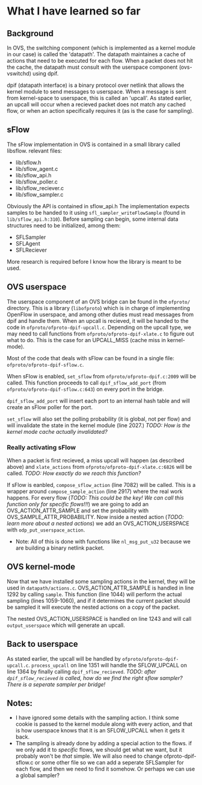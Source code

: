 # What I have learned so far

## Background
In OVS, the switching component (which is implemented as a kernel module in our
case) is called the 'datapath'. The datapath maintaines a cache of actions that
need to be executed for each flow. When a packet does not hit the cache, the
datapath must consult with the userspace component (ovs-vswitchd) using dpif.

dpif (datapath interface) is a binary protocol over netlink that allows the
kernel module to send messages to userspace. When a message is sent from
kernel-space to userspace, this is called an 'upcall'. As stated earlier,
an upcall will occur when a recieved packet does not match any cached flow,
or when an action specifically requires it (as is the case for sampling).

## sFlow
The sFlow implementation in OVS is contained in a small library called
libsflow. relevant files:

- lib/sflow.h
- lib/sflow_agent.c
- lib/sflow_api.h
- lib/sflow_poller.c
- lib/sflow_reciever.c
- lib/sflow_sampler.c

Obviously the API is contained in sflow_api.h
The implementation expects samples to be handed to it using
`sfl_sampler_writeFlowSample` (found in `lib/sflow_api.h:310`).
Before sampling can begin, some internal data structures need to be
initialized, among them:

- SFLSampler
- SFLAgent
- SFLReciever

More research is required before I know how the library is meant to be used.

## OVS userspace
The userspace component of an OVS bridge can be found in the `ofproto/`
directory. This is a library (`libofproto`) which is in charge of implementing
OpenFlow in userspace, and among other duties must read messages from dpif and
handle them. When an upcall is recieved, it will be handed to the code in
`ofproto/ofproto-dpif-upcall.c`. Depending on the upcall type, we may need to
call functions from `ofproto/ofproto-dpif-xlate.c` to figure out what to do.
This is the case for an UPCALL_MISS (cache miss in kernel-mode).

Most of the code that deals with sFlow can be found in a single file:
`ofproto/ofproto-dpif-sflow.c`.

When sFlow is enabled, `set_sflow` from `ofproto/ofproto-dpif.c:2009` will be
called. This function proceeds to call `dpif_sflow_add_port` (from
`ofproto/ofproto-dpif-sflow.c:643`) on every port in the bridge.

`dpif_sflow_add_port` will insert each port to an internal hash table and
will create an sFlow poller for the port.

`set_sflow` will also set the polling probability (it is global, not per flow)
and will invalidate the state in the kernel module (line 2027.)
*TODO: How is the kernel mode cache actually invalidated?*

### Really activating sFlow
When a packet is first recieved, a miss upcall will happen (as described above)
and `xlate_actions` from `ofproto/ofproto-dpif-xlate.c:6826` will be called.
*TODO: How exactly do we reach this function?*

If sFlow is eanbled, `compose_sflow_action` (line 7082) will be called.
This is a wrapper around `compose_sample_action` (line 2917) where the real work happens.
For every flow (*TODO: This could be the key! We can call this function only
for specific flows!!!*) we are going to add an OVS_ACTION_ATTR_SAMPLE and
set the probability with OVS_SAMPLE_ATTR_PROBABILITY. Now inside a nested
action (*TODO: learn more about a nested actions*) we add an OVS_ACTION_USERSPACE
with `odp_put_userspace_action`.
- Note: All of this is done with functions like `nl_msg_put_u32` because we are
  building a binary netlink packet.


## OVS kernel-mode
Now that we have installed some sampling actions in the kernel, they will be
used in `datapath/actions.c`. OVS_ACTION_ATTR_SAMPLE is handled in line 1292 by
calling `sample`. This function (line 1044) will perform the actual sampling
(lines 1059-1060), and if it determines the current packet should be sampled it
will execute the nested actions on a copy of the packet.

The nested OVS_ACTION_USERSPACE is handled on line 1243 and will call
`output_userspace` which will generate an upcall.

## Back to userspace
As stated earlier, the upcall will be handled by
`ofproto/ofproto-dpif-upcall.c`.
`process_upcall` on line 1351 will handle the SFLOW_UPCALL on line 1364 by
finally calling `dpif_sflow_recieved`.
*TODO: after `dpif_sflow_recieved` is called, how do we find the right sflow
sampler? There is a seperate sampler per bridge!*

## Notes:
- I have ignored some details with the sampling action. I think some cookie
is passed to the kernel module along with every action, and that is how
userspace knows that it is an SFLOW_UPCALL when it gets it back.
- The sampling is already done by adding a special action to the flows.
if we only add it to _specific_ flows, we should get what we want, but it probably
won't be _that_ simple. We will also need to change ofproto-dpif-sflow.c or
some other file so we can add a seperate SFLSampler for each flow, and then
we need to find it somehow. Or perhaps we can use a global sampler?
